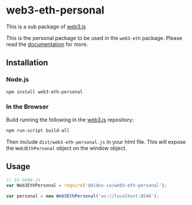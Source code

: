 # web3-eth-personal

This is a sub package of [web3.js][repo]

This is the personal package to be used in the `web3-eth` package.
Please read the [documentation][docs] for more.

## Installation

### Node.js

```bash
npm install web3-eth-personal
```

### In the Browser

Build running the following in the [web3.js][repo] repository:

```bash
npm run-script build-all
```

Then include `dist/web3-eth-personal.js` in your html file.
This will expose the `Web3EthPersonal` object on the window object.


## Usage

```js
// in node.js
var Web3EthPersonal = require('@didux-io/web3-eth-personal');

var personal = new Web3EthPersonal('ws://localhost:8546');
```


[docs]: http://web3js.readthedocs.io/en/1.0/
[repo]: https://github.com/ethereum/web3.js


